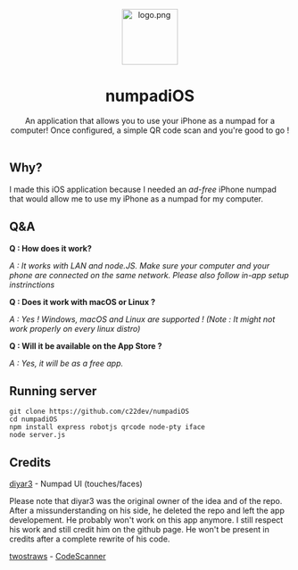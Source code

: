 <div align="center">
   <p>
      <img src="https://i.ibb.co/Hhb8bd0/numpad-modified.png" width=100 alt="logo.png">
   </p>
   <h1> numpadiOS </h1> 
  An application that allows you to use your iPhone as a numpad for a computer! Once configured, a simple QR code scan and you're good to go !
   </h1>
</div>
<br>


## Why?

I made this iOS application because I needed an *ad-free* iPhone numpad that would allow me to use my iPhone as a numpad for my computer.

## Q&A

**Q : How does it work?**

*A : It works with LAN and node.JS. Make sure your computer and your phone are connected on the same network. Please also follow in-app setup instrinctions*

**Q : Does it work with macOS or Linux ?**

*A : Yes ! Windows, macOS and Linux are supported ! (Note : It might not work properly on every linux distro)*

**Q : Will it be available on the App Store ?**

*A : Yes, it will be as a free app.*

## Running server
```
git clone https://github.com/c22dev/numpadiOS
cd numpadiOS
npm install express robotjs qrcode node-pty iface
node server.js
```

## Credits

[diyar3](https://github.com/diyar2137237243) - Numpad UI (touches/faces)

Please note that diyar3 was the original owner of the idea and of the repo. After a missunderstanding on his side, he deleted the repo and left the app developement. He probably won't work on this app anymore. I still respect his work and still credit him on the github page. He won't be present in credits after a complete rewrite of his code.

[twostraws](https://github.com/twostraws/) - [CodeScanner](twostraws)
